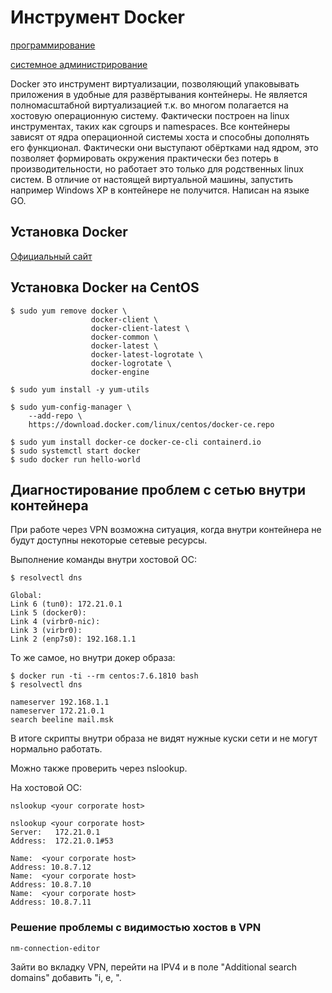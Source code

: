 # Инструмент Docker

[программирование](./meta_programmirovanie.md)

[системное администрирование](./meta_sistemnoe_administrirovanie.md)

Docker это инструмент виртуализации, позволяющий упаковывать приложения в
удобные для развёртывания контейнеры. Не является полномасштабной
виртуализацией т.к. во многом полагается на хостовую операционную систему.
Фактически построен на linux инструментах, таких как cgroups и namespaces. Все
контейнеры зависят от ядра операционной системы хоста и способны дополнять его
функционал. Фактически они выступают обёртками над ядром, это позволяет
формировать окружения практически без потерь в производительности, но работает
это только для родственных linux систем. В отличие от настоящей виртуальной
машины, запустить например Windows XP в контейнере не получится. Написан на
языке GO.

## Установка Docker

[Официальный сайт](https://docs.docker.com/engine/install/)

## Установка Docker на CentOS

```shell
$ sudo yum remove docker \
                  docker-client \
                  docker-client-latest \
                  docker-common \
                  docker-latest \
                  docker-latest-logrotate \
                  docker-logrotate \
                  docker-engine
```

```shell
$ sudo yum install -y yum-utils
```

```shell
$ sudo yum-config-manager \
    --add-repo \
    https://download.docker.com/linux/centos/docker-ce.repo
```

```shell
$ sudo yum install docker-ce docker-ce-cli containerd.io
$ sudo systemctl start docker
$ sudo docker run hello-world
```

## Диагностирование проблем с сетью внутри контейнера

При работе через VPN возможна ситуация, когда внутри контейнера не будут
доступны некоторые сетевые ресурсы.

Выполнение команды внутри хостовой ОС:

```shell
$ resolvectl dns
```

```shell
Global:
Link 6 (tun0): 172.21.0.1
Link 5 (docker0):
Link 4 (virbr0-nic):
Link 3 (virbr0):
Link 2 (enp7s0): 192.168.1.1
```

То же самое, но внутри докер образа:

```shell
$ docker run -ti --rm centos:7.6.1810 bash
$ resolvectl dns
```

```shell
nameserver 192.168.1.1
nameserver 172.21.0.1
search beeline mail.msk
```

В итоге скрипты внутри образа не видят нужные куски сети и не могут нормально
работать.

Можно также проверить через nslookup.

На хостовой ОС:

```shell
nslookup <your corporate host>
```

```shell
nslookup <your corporate host>
Server:   172.21.0.1
Address:  172.21.0.1#53

Name:  <your corporate host>
Address: 10.8.7.12
Name:  <your corporate host>
Address: 10.8.7.10
Name:  <your corporate host>
Address: 10.8.7.11
```

### Решение проблемы с видимостью хостов в VPN

```shell
nm-connection-editor
```

Зайти во вкладку VPN, перейти на IPV4 и в поле "Additional search domains"
добавить "i, e, <corporate host>".
